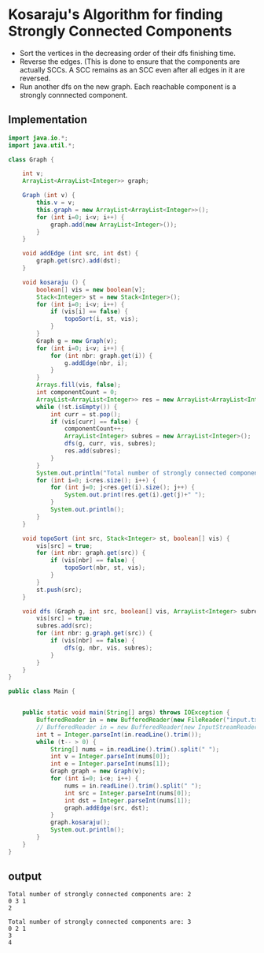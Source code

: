 # Kosaraju's Algorithm for finding Strongly Connected Components
  - Sort the vertices in the decreasing order of their dfs finishing time.
  - Reverse the edges. (This is done to ensure that the components are actually SCCs. A SCC remains as an SCC even after all edges in it are reversed.
  - Run another dfs on the new graph. Each reachable component is a strongly connnected component.
  
## Implementation
```java
import java.io.*;
import java.util.*;

class Graph {

	int v;
	ArrayList<ArrayList<Integer>> graph;

	Graph (int v) {
		this.v = v;
		this.graph = new ArrayList<ArrayList<Integer>>();
		for (int i=0; i<v; i++) {
			graph.add(new ArrayList<Integer>());
		}
	}

	void addEdge (int src, int dst) {
		graph.get(src).add(dst);
	}

	void kosaraju () {
		boolean[] vis = new boolean[v];
		Stack<Integer> st = new Stack<Integer>();
		for (int i=0; i<v; i++) {
			if (vis[i] == false) {
				topoSort(i, st, vis);
			}
		}
		Graph g = new Graph(v);
		for (int i=0; i<v; i++) {
			for (int nbr: graph.get(i)) {
				g.addEdge(nbr, i);
			}
		}
		Arrays.fill(vis, false);
		int componentCount = 0;
		ArrayList<ArrayList<Integer>> res = new ArrayList<ArrayList<Integer>>();
		while (!st.isEmpty()) {
			int curr = st.pop();
			if (vis[curr] == false) {
				componentCount++;
				ArrayList<Integer> subres = new ArrayList<Integer>();
				dfs(g, curr, vis, subres);
				res.add(subres);
			}
		}
		System.out.println("Total number of strongly connected components are: "+componentCount);
		for (int i=0; i<res.size(); i++) {
			for (int j=0; j<res.get(i).size(); j++) {
				System.out.print(res.get(i).get(j)+" ");
			}
			System.out.println();
		}
	}

	void topoSort (int src, Stack<Integer> st, boolean[] vis) {
		vis[src] = true;
		for (int nbr: graph.get(src)) {
			if (vis[nbr] == false) {
				topoSort(nbr, st, vis);
			}
		}
		st.push(src);
	}

	void dfs (Graph g, int src, boolean[] vis, ArrayList<Integer> subres) {
		vis[src] = true;
		subres.add(src);
		for (int nbr: g.graph.get(src)) {
			if (vis[nbr] == false) {
				dfs(g, nbr, vis, subres);
			}
		}
	}
}

public class Main {


	public static void main(String[] args) throws IOException {
		BufferedReader in = new BufferedReader(new FileReader("input.txt"));
		// BufferedReader in = new BufferedReader(new InputStreamReader(System.in));
		int t = Integer.parseInt(in.readLine().trim());
		while (t-- > 0) {
			String[] nums = in.readLine().trim().split(" ");
			int v = Integer.parseInt(nums[0]);
			int e = Integer.parseInt(nums[1]);
			Graph graph = new Graph(v);
			for (int i=0; i<e; i++) {
				nums = in.readLine().trim().split(" ");
				int src = Integer.parseInt(nums[0]);
				int dst = Integer.parseInt(nums[1]);
				graph.addEdge(src, dst);
			}
			graph.kosaraju();
			System.out.println();
		}
	}
}
```

## output
```
Total number of strongly connected components are: 2
0 3 1 
2 

Total number of strongly connected components are: 3
0 2 1 
3 
4 
```
